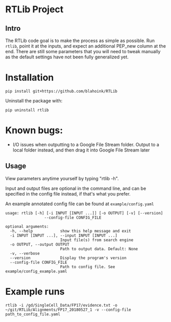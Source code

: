 RTLib Project
=============

Intro
-----

The RTLib code goal is to make the process as simple as possible. Run ```rtlib```, point it at the inputs, and expect an additional PEP_new column at the end. There are still some parameters that you will need to tweak manually as the default settings have not been fully generalized yet.

# Installation

```
pip install git+https://github.com/blahoink/RTLib
```

Uninstall the package with:

```
pip uninstall rtlib
```

# Known bugs:

- I/O issues when outputting to a Google File Stream folder. Output to a local folder instead, and then drag it into Google File Stream later

Usage
----------

View parameters anytime yourself by typing "rtlib -h".

Input and output files are optional in the command line, and can be specified in the config file instead, if that's what you prefer.

An example annotated config file can be found at ```example/config.yaml```

```
usage: rtlib [-h] [-i INPUT [INPUT ...]] [-o OUTPUT] [-v] [--version]
                 --config-file CONFIG_FILE

optional arguments:
  -h, --help            show this help message and exit
  -i INPUT [INPUT ...], --input INPUT [INPUT ...]
                        Input file(s) from search engine
  -o OUTPUT, --output OUTPUT
                        Path to output data. Default: None
  -v, --verbose
  --version             Display the program's version
  --config-file CONFIG_FILE
                        Path to config file. See example/config_example.yaml
```

Example runs
============

```
rtlib -i /gd/SingleCell_Data/FP17/evidence.txt -o ~/git/RTLib/Alignments/FP17_20180527_1 -v --config-file path_to_config_file.yaml
```
